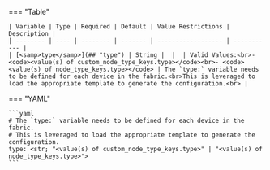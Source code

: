 <!--
  ~ Copyright (c) 2025 Arista Networks, Inc.
  ~ Use of this source code is governed by the Apache License 2.0
  ~ that can be found in the LICENSE file.
  -->
=== "Table"

    | Variable | Type | Required | Default | Value Restrictions | Description |
    | -------- | ---- | -------- | ------- | ------------------ | ----------- |
    | [<samp>type</samp>](## "type") | String |  |  | Valid Values:<br>- <code><value(s) of custom_node_type_keys.type></code><br>- <code><value(s) of node_type_keys.type></code> | The `type:` variable needs to be defined for each device in the fabric.<br>This is leveraged to load the appropriate template to generate the configuration.<br> |

=== "YAML"

    ```yaml
    # The `type:` variable needs to be defined for each device in the fabric.
    # This is leveraged to load the appropriate template to generate the configuration.
    type: <str; "<value(s) of custom_node_type_keys.type>" | "<value(s) of node_type_keys.type>">
    ```
